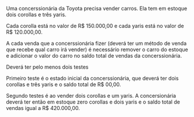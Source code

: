 Uma concerssionária da Toyota precisa vender carros. Ela tem em estoque dois corollas e três yaris.

Cada corolla está no valor de R$ 150.000,00 e cada yaris está no valor de R$ 120.000,00.

A cada venda que a concerssionária fizer (deverá ter um método de venda que recebe qual carro irá vender) é necessário remover o carro do estoque e adicionar o valor do carro no saldo total de vendas da concerssionária.

Deverá ter pelo menos dois testes

Primeiro teste é o estado inicial da concerssionária, que deverá ter dois corollas e três yaris e o saldo total de R$ 00,00.

Segundo testes é ao vender dois corollas e um yaris. A concersionária deverá ter então em estoque zero corollas e dois yaris e o saldo total de vendas igual a R$ 420.000,00.
